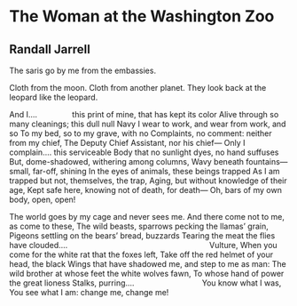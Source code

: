# The Woman at the Washington Zoo
## Randall Jarrell
The saris go by me from the embassies.

Cloth from the moon. Cloth from another planet.
They look back at the leopard like the leopard.

And I....
               this print of mine, that has kept its color
Alive through so many cleanings; this dull null
Navy I wear to work, and wear from work, and so
To my bed, so to my grave, with no
Complaints, no comment: neither from my chief,
The Deputy Chief Assistant, nor his chief—
Only I complain.... this serviceable
Body that no sunlight dyes, no hand suffuses
But, dome-shadowed, withering among columns,
Wavy beneath fountains—small, far-off, shining
In the eyes of animals, these beings trapped
As I am trapped but not, themselves, the trap,
Aging, but without knowledge of their age,
Kept safe here, knowing not of death, for death—
Oh, bars of my own body, open, open!

The world goes by my cage and never sees me.
And there come not to me, as come to these,
The wild beasts, sparrows pecking the llamas’ grain,
Pigeons settling on the bears’ bread, buzzards
Tearing the meat the flies have clouded....
                                                                Vulture,
When you come for the white rat that the foxes left,
Take off the red helmet of your head, the black
Wings that have shadowed me, and step to me as man:
The wild brother at whose feet the white wolves fawn,
To whose hand of power the great lioness
Stalks, purring....
                              You know what I was,
You see what I am: change me, change me!